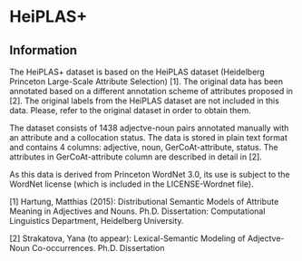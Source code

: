 # HeiPLAS+

## Information

The HeiPLAS+ dataset is based on the HeiPLAS dataset (Heidelberg Princeton Large-Scale Attribute Selection) [1]. The original data has been annotated based on a different annotation scheme of attributes proposed in [2]. The original labels from the HeiPLAS dataset are not included in this data. Please, refer to the original dataset in order to obtain them.

The dataset consists of 1438 adjectve-noun pairs annotated manually with an attribute and a collocation status. The data is stored in plain text format and contains 4 columns: adjective, noun, GerCoAt-attribute, status. The attributes in GerCoAt-attribute column are described in detail in [2].


As this data is derived from Princeton WordNet 3.0, its use is subject to
the WordNet license (which is included in the LICENSE-Wordnet file).

[1] Hartung, Matthias (2015): Distributional Semantic Models of Attribute
Meaning in Adjectives and Nouns. Ph.D. Dissertation: Computational
Linguistics Department, Heidelberg University.


[2] Strakatova, Yana (to appear): Lexical-Semantic Modeling of Adjectve-Noun Co-occurrences. Ph.D. Dissertation 
